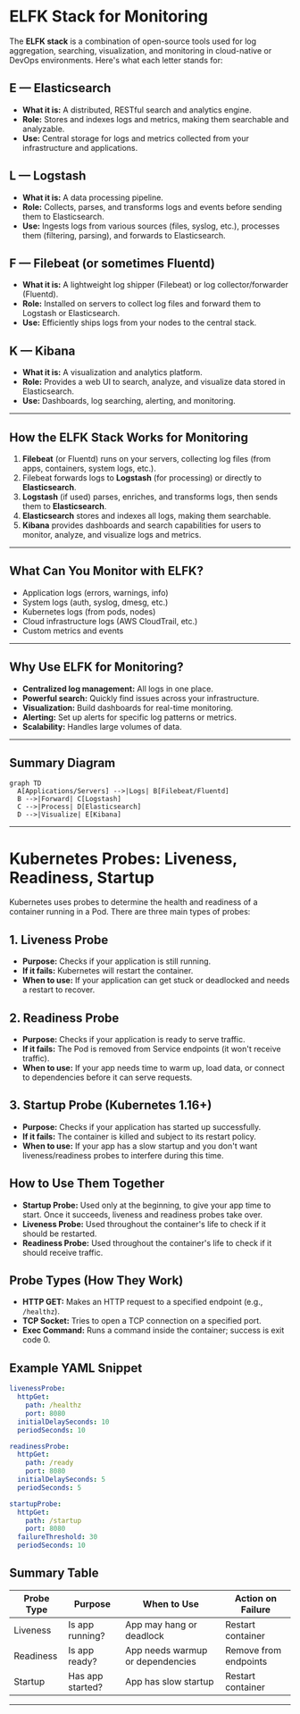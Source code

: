 # ELFK Stack for Monitoring

The **ELFK stack** is a combination of open-source tools used for log aggregation, searching, visualization, and monitoring in cloud-native or DevOps environments. Here's what each letter stands for:

## E — Elasticsearch
- **What it is:** A distributed, RESTful search and analytics engine.
- **Role:** Stores and indexes logs and metrics, making them searchable and analyzable.
- **Use:** Central storage for logs and metrics collected from your infrastructure and applications.

## L — Logstash
- **What it is:** A data processing pipeline.
- **Role:** Collects, parses, and transforms logs and events before sending them to Elasticsearch.
- **Use:** Ingests logs from various sources (files, syslog, etc.), processes them (filtering, parsing), and forwards to Elasticsearch.

## F — Filebeat (or sometimes Fluentd)
- **What it is:** A lightweight log shipper (Filebeat) or log collector/forwarder (Fluentd).
- **Role:** Installed on servers to collect log files and forward them to Logstash or Elasticsearch.
- **Use:** Efficiently ships logs from your nodes to the central stack.

## K — Kibana
- **What it is:** A visualization and analytics platform.
- **Role:** Provides a web UI to search, analyze, and visualize data stored in Elasticsearch.
- **Use:** Dashboards, log searching, alerting, and monitoring.

---

## How the ELFK Stack Works for Monitoring

1. **Filebeat** (or Fluentd) runs on your servers, collecting log files (from apps, containers, system logs, etc.).
2. Filebeat forwards logs to **Logstash** (for processing) or directly to **Elasticsearch**.
3. **Logstash** (if used) parses, enriches, and transforms logs, then sends them to **Elasticsearch**.
4. **Elasticsearch** stores and indexes all logs, making them searchable.
5. **Kibana** provides dashboards and search capabilities for users to monitor, analyze, and visualize logs and metrics.

---

## What Can You Monitor with ELFK?
- Application logs (errors, warnings, info)
- System logs (auth, syslog, dmesg, etc.)
- Kubernetes logs (from pods, nodes)
- Cloud infrastructure logs (AWS CloudTrail, etc.)
- Custom metrics and events

---

## Why Use ELFK for Monitoring?
- **Centralized log management:** All logs in one place.
- **Powerful search:** Quickly find issues across your infrastructure.
- **Visualization:** Build dashboards for real-time monitoring.
- **Alerting:** Set up alerts for specific log patterns or metrics.
- **Scalability:** Handles large volumes of data.

---

## Summary Diagram

```mermaid
graph TD
  A[Applications/Servers] -->|Logs| B[Filebeat/Fluentd]
  B -->|Forward| C[Logstash]
  C -->|Process| D[Elasticsearch]
  D -->|Visualize| E[Kibana]
```

---

# Kubernetes Probes: Liveness, Readiness, Startup

Kubernetes uses probes to determine the health and readiness of a container running in a Pod. There are three main types of probes:

## 1. Liveness Probe
- **Purpose:** Checks if your application is still running.
- **If it fails:** Kubernetes will restart the container.
- **When to use:** If your application can get stuck or deadlocked and needs a restart to recover.

## 2. Readiness Probe
- **Purpose:** Checks if your application is ready to serve traffic.
- **If it fails:** The Pod is removed from Service endpoints (it won't receive traffic).
- **When to use:** If your app needs time to warm up, load data, or connect to dependencies before it can serve requests.

## 3. Startup Probe (Kubernetes 1.16+)
- **Purpose:** Checks if your application has started up successfully.
- **If it fails:** The container is killed and subject to its restart policy.
- **When to use:** If your app has a slow startup and you don't want liveness/readiness probes to interfere during this time.

## How to Use Them Together
- **Startup Probe:** Used only at the beginning, to give your app time to start. Once it succeeds, liveness and readiness probes take over.
- **Liveness Probe:** Used throughout the container's life to check if it should be restarted.
- **Readiness Probe:** Used throughout the container's life to check if it should receive traffic.

## Probe Types (How They Work)
- **HTTP GET:** Makes an HTTP request to a specified endpoint (e.g., `/healthz`).
- **TCP Socket:** Tries to open a TCP connection on a specified port.
- **Exec Command:** Runs a command inside the container; success is exit code 0.

## Example YAML Snippet

```yaml
livenessProbe:
  httpGet:
    path: /healthz
    port: 8080
  initialDelaySeconds: 10
  periodSeconds: 10

readinessProbe:
  httpGet:
    path: /ready
    port: 8080
  initialDelaySeconds: 5
  periodSeconds: 5

startupProbe:
  httpGet:
    path: /startup
    port: 8080
  failureThreshold: 30
  periodSeconds: 10
```

## Summary Table

| Probe Type     | Purpose                | When to Use                        | Action on Failure         |
|----------------|------------------------|-------------------------------------|--------------------------|
| Liveness       | Is app running?        | App may hang or deadlock           | Restart container        |
| Readiness      | Is app ready?          | App needs warmup or dependencies   | Remove from endpoints    |
| Startup        | Has app started?       | App has slow startup               | Restart container        |

--- 
